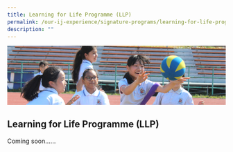 ```yaml
---
title: Learning for Life Programme (LLP)
permalink: /our-ij-experience/signature-programs/learning-for-life-programme-llp
description: ""
---
```

![](/images/subpage.jpg)

## Learning for Life Programme (LLP)

Coming soon......